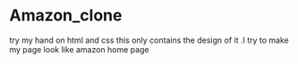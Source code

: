 # Amazon_clone
try my hand on html and css this only contains the design of it .I try to make my page look like amazon home page
